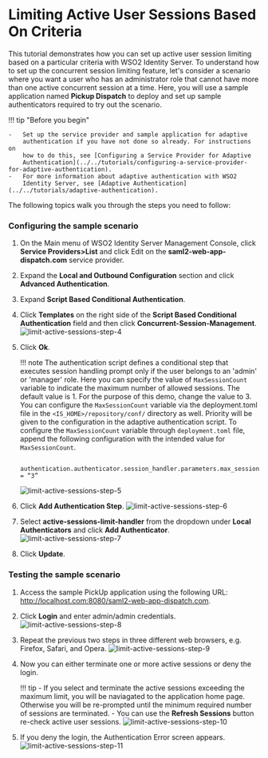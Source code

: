 # Limiting Active User Sessions Based On Criteria

This tutorial demonstrates how you can set up active user session limiting based on a particular criteria with WSO2 Identity Server.
To understand how to set up the concurrent session limiting feature, let's consider a scenario where you want a user who has an administrator role that cannot have more than one active concurrent session at a time.
Here, you will use a sample application named **Pickup Dispatch** to deploy and set up sample authenticators required to try out the scenario. 

!!! tip "Before you begin"
    
    -   Set up the service provider and sample application for adaptive
        authentication if you have not done so already. For instructions on
        how to do this, see [Configuring a Service Provider for Adaptive
        Authentication](../../tutorials/configuring-a-service-provider-for-adaptive-authentication).
    -   For more information about adaptive authentication with WSO2
        Identity Server, see [Adaptive Authentication](../../tutorials/adaptive-authentication).
        
The following topics walk you through the steps you need to follow:

### Configuring the sample scenario

1.  On the Main menu of WSO2 Identity Server Management Console, click 
    **Service Providers&gt;List** and click Edit on the **saml2-web-app-dispatch.com** service provider.
2.  Expand the **Local and Outbound Configuration** section and click **Advanced Authentication**. 
3.  Expand **Script Based Conditional Authentication**.
4.  Click **Templates** on the right side of the  **Script Based Conditional Authentication** field and then click **Concurrent-Session-Management**. 
    ![limit-active-sessions-step-4](../../assets/img/tutorials/limit-active-sessions-step-4.png)
5.  Click **Ok**.

    !!! note
        The authentication script defines a conditional step that executes session handling prompt  only if the user belongs to an 'admin' or 'manager' role.  Here you can specify the value of `MaxSessionCount` variable to indicate the maximum number of allowed sessions. The default value is 1. For the purpose of this demo, change the value to 3. You can configure the `MaxSessionCount` variable via the deployment.toml file in the  `<IS_HOME>/repository/conf/` directory as well. Priority will be given to the configuration in the adaptive authentication script. To configure the `MaxSessionCount` variable through `deployment.toml` file, append the following configuration with the intended value for `MaxSessionCount`.
   
    ```
    
    authentication.authenticator.session_handler.parameters.max_session_count = “3”
    
    ```
    ![limit-active-sessions-step-5](../../assets/img/tutorials/limit-active-sessions-step-5.png)
6.  Click **Add Authentication Step**.
    ![limit-active-sessions-step-6](../../assets/img/tutorials/limit-active-sessions-step-6.png)
7.  Select **active-sessions-limit-handler** from the dropdown under **Local Authenticators** and click **Add Authenticator**. 
    ![limit-active-sessions-step-7](../../assets/img/tutorials/limit-active-sessions-step-7.png)
8.  Click **Update**.

### Testing the sample scenario

1.  Access the sample PickUp application using the following URL: http://localhost.com:8080/saml2-web-app-dispatch.com.
2.  Click **Login** and enter admin/admin credentials.
    ![limit-active-sessions-step-8](../../assets/img/tutorials/limit-active-sessions-step-8.png)
3.  Repeat the previous two steps in three different web browsers, e.g. Firefox, Safari, and Opera.
    ![limit-active-sessions-step-9](../../assets/img/tutorials/limit-active-sessions-step-9.png)
4.  Now you can either terminate one or more active sessions or deny the login. 

    !!! tip 
        -   If you select and terminate the active sessions exceeding the maximum limit, you will be naviagated to the application home page. Otherwise you will be re-prompted until the minimum required number of sessions are terminated. 
        -   You can use the **Refresh Sessions** button re-check active user sessions.
    ![limit-active-sessions-step-10](../../assets/img/tutorials/limit-active-sessions-step-10.png)
5.  If you deny the login, the Authentication Error screen appears.
    ![limit-active-sessions-step-11](../../assets/img/tutorials/limit-active-sessions-step-11.png)
